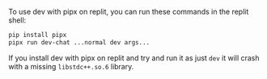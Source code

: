 To use dev with pipx on replit, you can run these commands in the replit shell:

```bash
pip install pipx
pipx run dev-chat ...normal dev args...
```

If you install dev with pipx on replit and try and run it as just `dev` it will crash with a missing `libstdc++.so.6` library.

